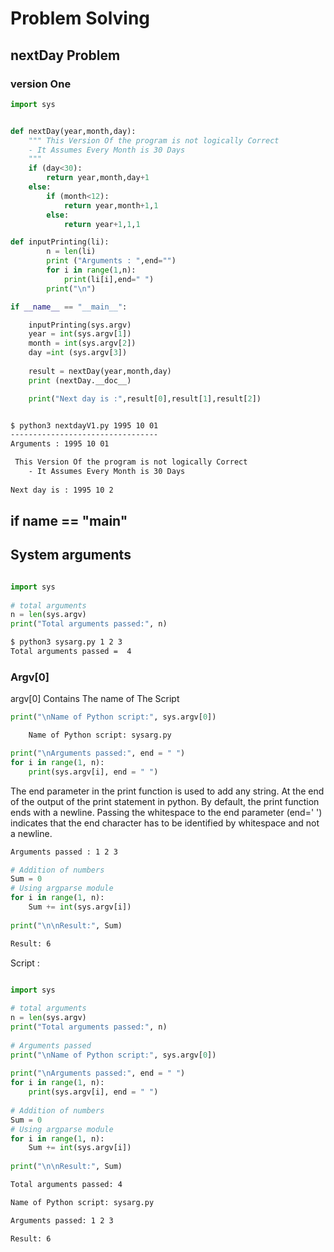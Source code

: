 
# Problem Solving 

## nextDay Problem 


### version One 

```python 
import sys


def nextDay(year,month,day):
    """ This Version Of the program is not logically Correct 
    - It Assumes Every Month is 30 Days 
    """
    if (day<30):
        return year,month,day+1
    else:
        if (month<12):
            return year,month+1,1
        else:
            return year+1,1,1

def inputPrinting(li):
        n = len(li)
        print ("Arguments : ",end="")
        for i in range(1,n):
            print(li[i],end=" ")
        print("\n")

if __name__ == "__main__":

    inputPrinting(sys.argv)
    year = int(sys.argv[1])
    month = int(sys.argv[2])
    day =int (sys.argv[3]) 
    
    result = nextDay(year,month,day)
    print (nextDay.__doc__)

    print("Next day is :",result[0],result[1],result[2])
```

```bash 

$ python3 nextdayV1.py 1995 10 01
---------------------------------
Arguments : 1995 10 01 

 This Version Of the program is not logically Correct 
    - It Assumes Every Month is 30 Days 
    
Next day is : 1995 10 2
```


## if __name__ == "__main__"


## System arguments 


```python 

import sys
 
# total arguments
n = len(sys.argv)
print("Total arguments passed:", n)

```
```bash 
$ python3 sysarg.py 1 2 3 
Total arguments passed =  4

```

### Argv[0]
argv[0] Contains The name of The Script 

```python 
print("\nName of Python script:", sys.argv[0])
```
```bash 
    Name of Python script: sysarg.py
```

```python 
print("\nArguments passed:", end = " ")
for i in range(1, n):
    print(sys.argv[i], end = " ")

```

The end parameter in the print function is used to add any string. At the end of the output of the print statement in python. By default, the print function ends with a newline. Passing the whitespace to the end parameter (end=' ') indicates that the end character has to be identified by whitespace and not a newline.

```bash 
Arguments passed : 1 2 3 
```

```python 
# Addition of numbers
Sum = 0
# Using argparse module
for i in range(1, n):
    Sum += int(sys.argv[i])
     
print("\n\nResult:", Sum)
```
```bash 
Result: 6
```

Script : 
```python 

import sys
 
# total arguments
n = len(sys.argv)
print("Total arguments passed:", n)
 
# Arguments passed
print("\nName of Python script:", sys.argv[0])
 
print("\nArguments passed:", end = " ")
for i in range(1, n):
    print(sys.argv[i], end = " ")
     
# Addition of numbers
Sum = 0
# Using argparse module
for i in range(1, n):
    Sum += int(sys.argv[i])
     
print("\n\nResult:", Sum)
```

```bash 
Total arguments passed: 4

Name of Python script: sysarg.py

Arguments passed: 1 2 3 

Result: 6
```

